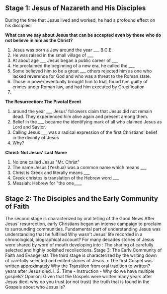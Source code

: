 ## Stage 1: Jesus of Nazareth and His Disciples
During the time that Jesus lived and worked, he had a profound effect on his disciples.

**What can we say about Jesus that can be accepted even by those who do not believe in him as the Christ?**

1. Jesus was born a Jew around the year ___ B.C.E.
2. He was raised in the small village of ___ 
3. At about age ___ Jesus began a public career of ___
4. He proclaimed the beginning of a new era, he called the ___
5.  Some believed him to be a great ___ others rejected him as one who lacked reverence for God and who was a threat to the Roman state.
6. Those in power eventually brought him to trial, found him guilty of crimes under Roman law, and had him executed by Crucification
7. 

**The Resurrection: The Pivotal Event**

1. around the year ___ Jesus' followers claim that Jesus did not remain dead. They experienced him alive again and present among them.
2. Belief in the ___ became the identifying mark of all who claimed Jesus as Lord and Savior.
3. Calling Jesus ___ was a radical expression of the first Christians' belief in the divinity of Jesus
4. Why?

**Christ: Not Jesus' Last Name**
1. No one called Jesus "Mr. Christ"
2. The name Jesus (Yeshua) was a common name which means ___
3. Christ is Greek and literally means ___
4. Greek christos is translation of the Hebrew word ___
5. Messiah: Hebrew for "the one____

## Stage 2: The Disciples and the Early Community of Faith
The second stage is characterized by oral telling of the Good News
After Jesus' resurrection, early Christians began an intense campaign to proclaim
to surrounding communities.
Fundamental part of understanding Jesus was understanding that he fulfilled
Why wasn't Jesus' life recorded in a chronological, biographical account?
For many decades stories of Jesus were shared by word of mouth developing into
: The sharing of carefully selected and highly polished recollections.
Stage 3: The Earlv Community of Faith and Evangelists
The third stage is characterized by the writing down of carefully selected and edited stories of Jesus.
• The first Gospel was written approximately
Why the Transition from oral tradition to written?
years after Jesus died.
I.
2.
Time -
Instruction -
Why do we have multiple gospels?
Opinion: Given that the Gospels were written many years after Jesus died, why do you trust (or not
trust) the truth that is found in the Gospels about who Jesus is?
